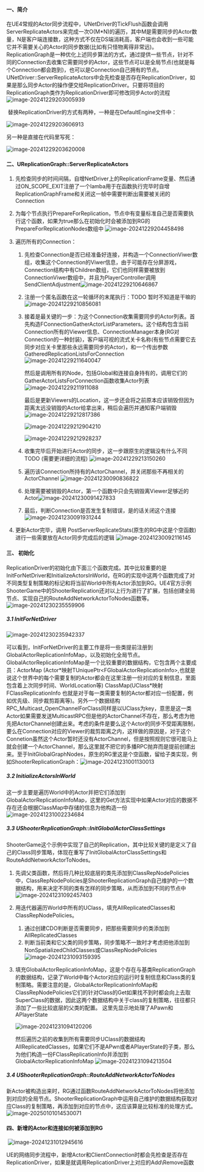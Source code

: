 #### 一、简介

​	在UE4常规的Actor同步流程中，UNetDriver的TickFlush函数会调用ServerReplicateActors来完成一次O(M*N)的遍历，其中M是需要同步的Actor数量，N是客户端连接数，这种方式不仅在DS端消耗高，客户端也会收到一些可能它并不需要关心的Actor的同步数据(比如有只怪物离得非常远)。ReplicationGraph是一种优化上述同步算法的方式，通过提供一些节点，针对不同的Connection去收集它需要同步的Actor，这些节点可以是全局节点(也就是每个Connection都会跑到)，也可以是Connection自己拥有的节点。
​	UNetDriver::ServerReplicateActors中会先检查是否存在ReplicationDriver，如果是那么同步Actor的操作便交给ReplicationDriver。只要将项目的ReplicationGraph类作为ReplicationDriver即可修改同步Actor的流程![image-20241229203005939](D:\WPS\MyNote-main\noteImage\image-20241229203005939.png)

​	替换ReplicationDriver的方式有两种，一种是在DefaultEngine文件中：

![image-20241229203606913](D:\WPS\MyNote-main\noteImage\image-20241229203606913.png)

另一种是直接在代码里写死：

![image-20241229203620008](D:\WPS\MyNote-main\noteImage\image-20241229203620008.png)

#### 二、UReplicationGraph::ServerReplicateActors

1. 先检查同步的时间间隔，自增NetDriver上的ReplicationFrame变量、然后通过ON_SCOPE_EXIT注册了一个lamba用于在函数执行完毕时自增ReplicationGraphFrame和关闭这一帧中需要判断出需要被关闭的Connection
2. 为每个节点执行PrepareForReplication，节点中有变量标准自己是否需要执行这个函数，如果为true那么在初始化时会被添加到RG的PrepareForReplicationNodes数组中
   ![image-20241229204458498](D:\WPS\MyNote-main\noteImage\image-20241229204458498.png)

3. 遍历所有的Connection：

   1. 先检查Connection是否已经准备好连接，并构造一个ConnectionViwer数组，收集这个Connection的Viwer信息，由于可能存在分屏游戏，Connection结构中有Children数组，它们也同样需要被放到ConnectionViwer数组中，并且为PlayerController调用SendClientAdjustment![image-20241229210646867](D:\WPS\MyNote-main\noteImage\image-20241229210646867.png)

   2. 注册一个匿名函数在这一轮循环的末尾执行：TODO 暂时不知道是干嘛的![image-20241229210856081](D:\WPS\MyNote-main\noteImage\image-20241229210856081.png)

   3. 接着是最关键的一步：为这个Connection收集需要同步的Actor列表。首先构造FConnectionGatherActorListParameters。这个结构包含当前Connection所有的Viewer信息、ConnectionManager本身(RG对Connection的一种封装)，客户端可视的流式关卡名称(有些节点需要它去同步对应关卡里那些永远需要同步的Actor)，和一个传出参数GatheredReplicationListsForConnection
      ![image-20241229211640047](D:\WPS\MyNote-main\noteImage\image-20241229211640047.png)

      然后是调用所有的Node，包括Global和连接自身持有的，调用它们的GatherActorListsForConnection函数收集Actor列表![image-20241229211911088](D:\WPS\MyNote-main\noteImage\image-20241229211911088.png)

      最后是更新Viewers的Location，这一步还会将之前原本应该销毁但因为距离太远没销毁的Actor给拿出来，稍后会遍历并通知客户端销毁
      ![image-20241229212817386](D:\WPS\MyNote-main\noteImage\image-20241229212817386.png)

      ![image-20241229212904210](D:\WPS\MyNote-main\noteImage\image-20241229212904210.png)

      ![image-20241229212928237](D:\WPS\MyNote-main\noteImage\image-20241229212928237.png)

   4.  收集完毕后开始进行Actor的同步，这一步跟原生的逻辑没有什么不同 TODO (需要更详细的流程)
      ![image-20241229213150260](D:\WPS\MyNote-main\noteImage\image-20241229213150260.png)
   5. 遍历该Connection所持有的ActorChannel，并关闭那些不再相关的ActorChannel
      ![image-20241230090836822](D:\WPS\MyNote-main\noteImage\image-20241230090836822.png)
   6. 处理需要被销毁的Actor，第一个函数中只会先销毁离Viewer足够近的Actor![image-20241230091427833](D:\WPS\MyNote-main\noteImage\image-20241230091427833.png)
   7. 最后，判断Connection是否发生复制错误，是的话关闭这个连接
      ![image-20241230091931244](D:\WPS\MyNote-main\noteImage\image-20241230091931244.png)

4. 更新Actor完毕，调用 PostServerReplicateStats(原生的RG中这是个空函数)进行一些需要放在Actor同步完成后的逻辑
   ![image-20241230092116145](D:\WPS\MyNote-main\noteImage\image-20241230092116145.png)

#### 三、 初始化

​	ReplicationDriver的初始化由下面三个函数完成。其中比较重要的是InitForNetDriver和InitializeActorsInWorld，在RG的实现中这两个函数完成了对不同类型复制策略的标记和将当前World中所有Actor添加到RG。UE4官方示例ShooterGame中的ShooterReplication还对以上行为进行了扩展，包括创建全局节点、实现自己的RouteAddNetworkActorToNodes函数等。
![image-20241230235559906](D:\WPS\MyNote-main\noteImage\image-20241230235559906.png)

##### 3.1 InitForNetDriver

![image-20241230235942337](D:\WPS\MyNote-main\noteImage\image-20241230235942337.png)

​	可以看到，InitForNetDriver的主要工作是将一些类提前注册到GlobalActorReplicationInfoMap，以及初始化全局节点。GlobalActorReplicationInfoMap是一个比较重要的数据结构，它包含两个主要成员：ActorMap (Actor*映射TUniquePtr\<FGlobalActorReplicationInfo\>,也就是说这个世界中的每个需要复制的Actor都会在这里注册一份对应的复制信息，里面包含着上次同步时间、WorldLocation等)    ClassMap(UClass\*映射FClassReplicationInfo 也就是对于每一类需要复制的Actor都对应一份配置，例如优先级、同步裁剪距离等)。
​	另外一个数据结构RPC_Multicast_OpenChannelForClass同样是以UClass为key，意思是这一类Actor如果需要发送MulticastRPC但是他的ActorChannel不存在，那么考虑为他先把ActorChannel创建出来。考虑的条件是要么这个Actor的同步不受距离限制，要么在Connection对应的Viewer的裁剪距离之内，这样做的原因是，对于这个Connetion虽然这个Actor暂时还没有ActorChannel，但是按照规则它很可能马上就会创建一个ActorChannel，那么这里就不把它的多播RPC抛弃而是提前创建出来。
​	至于InitGlobalGraphNodes，原生的RG里这是个空函数，留给子类实现，例如ShooterReplicationGraph：![image-20241231001130013](D:\WPS\MyNote-main\noteImage\image-20241231001130013.png)

##### 3.2 InitializeActorsInWorld

​	这一步主要是遍历World中的Actor并把它们添加到GlobalActorReplicationInfoMap，这里的Get方法实现中如果Actor对应的数据不存在还会根据ClassMap中存储的信息为他构造一份
![image-20241231002234684](D:\WPS\MyNote-main\noteImage\image-20241231002234684.png)

##### 3.3  UShooterReplicationGraph::InitGlobalActorClassSettings

​	ShooterGame这个示例中实现了自己的Replication，其中比较关键的是定义了自己的Class同步策略，体现在重写了InitGlobalActorClassSettings和RouteAddNetworkActorToNodes。

1. 先调父类函数，然后将几种比较底层的类先添加到ClassRepNodePolicies中，ClassRepNodePolicies是ShooterReplicationGraph自己维护的一个数据结构，用来决定不同的类有怎样的同步策略，从而添加到不同的节点中
   ![image-20241231092457403](D:\WPS\MyNote-main\noteImage\image-20241231092457403.png)
2. 用迭代器遍历World中所有的UClass，填充AllReplicatedClasses和ClassRepNodePolicies。
   1. 通过创建CDO判断是否需要同步，把那些需要同步的类添加到AllReplicatedClasses
   2. 判断当前类和它父类的同步策略，同步策略不一致时才考虑把他添加到NonSpatializedChildClasses或ClassRepNodePolicies
      ![image-20241231093159395](D:\WPS\MyNote-main\noteImage\image-20241231093159395.png)

3. 填充GlobalActorReplicationInfoMap，这是个存在与基类ReplicationGraph的数据结构，记录了World中每个Actor对应的运行时复制信息和Class类的复制策略。需要注意的是，GlobalActorReplicationInfoMap和ClassRepNodePolicies它们的针对Class的Get如果找不到时都会向上去取SuperClass的数据，因此这两个数据结构中关于class的复制策略，往往都只添加了一些比较底层的父类的配置。
      这里先显示地处理了APawn和APlayerState

   ![image-20241231094120206](D:\WPS\MyNote-main\noteImage\image-20241231094120206.png)

   然后遍历之前的收集到所有需要同步UClass的数据结构AllReplicatedClasses，如果它们不是APwn或者APlayerState的子类，那么为他们构造一份FClassReplicationInfo并添加到GlobalActorReplicationInfoMap
   ![image-20241231094213504](D:\WPS\MyNote-main\noteImage\image-20241231094213504.png)

##### 3.4 UShooterReplicationGraph::RouteAddNetworkActorToNodes

​	新Actor被构造出来时，RG通过函数RouteAddNetworkActorToNodes将他添加到对应的全局节点。ShooterReplicationGraph中运用自己维护的数据结构获取对应Class的复制策略，再添加到对应的节点中，这应该算是比较标准的处理方式。![image-20250101014530071](D:\WPS\MyNote-main\noteImage\image-20250101014530071.png)

#### 四、新增的Actor和连接如何被添加到RG

​	![image-20241231012945616](D:\WPS\MyNote-main\noteImage\image-20241231012945616.png)

UE的网络同步流程中，新增Actor和ClientConnection时都会先检查是否存在ReplicationDriver，如果是就调用ReplicationDriver上对应的Add\Remove函数